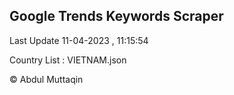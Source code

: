 

## Google Trends Keywords Scraper 
 
Last Update 11-04-2023 , 11:15:54

Country List :
VIETNAM.json



© Abdul Muttaqin 
